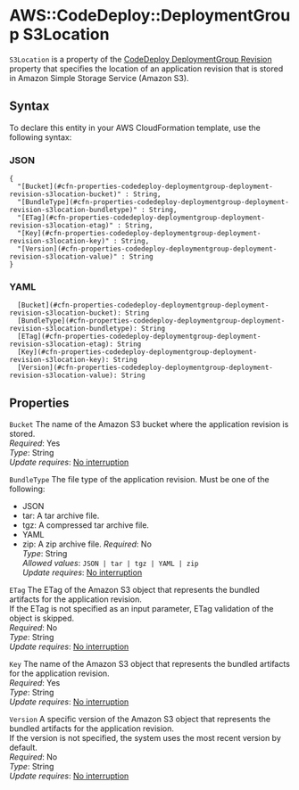 # AWS::CodeDeploy::DeploymentGroup S3Location<a name="aws-properties-codedeploy-deploymentgroup-deployment-revision-s3location"></a>

 `S3Location` is a property of the [ CodeDeploy DeploymentGroup Revision ](https://docs.aws.amazon.com/AWSCloudFormation/latest/UserGuide/aws-properties-codedeploy-deploymentgroup-deployment-revision.html) property that specifies the location of an application revision that is stored in Amazon Simple Storage Service \(Amazon S3\)\. 

## Syntax<a name="aws-properties-codedeploy-deploymentgroup-deployment-revision-s3location-syntax"></a>

To declare this entity in your AWS CloudFormation template, use the following syntax:

### JSON<a name="aws-properties-codedeploy-deploymentgroup-deployment-revision-s3location-syntax.json"></a>

```
{
  "[Bucket](#cfn-properties-codedeploy-deploymentgroup-deployment-revision-s3location-bucket)" : String,
  "[BundleType](#cfn-properties-codedeploy-deploymentgroup-deployment-revision-s3location-bundletype)" : String,
  "[ETag](#cfn-properties-codedeploy-deploymentgroup-deployment-revision-s3location-etag)" : String,
  "[Key](#cfn-properties-codedeploy-deploymentgroup-deployment-revision-s3location-key)" : String,
  "[Version](#cfn-properties-codedeploy-deploymentgroup-deployment-revision-s3location-value)" : String
}
```

### YAML<a name="aws-properties-codedeploy-deploymentgroup-deployment-revision-s3location-syntax.yaml"></a>

```
  [Bucket](#cfn-properties-codedeploy-deploymentgroup-deployment-revision-s3location-bucket): String
  [BundleType](#cfn-properties-codedeploy-deploymentgroup-deployment-revision-s3location-bundletype): String
  [ETag](#cfn-properties-codedeploy-deploymentgroup-deployment-revision-s3location-etag): String
  [Key](#cfn-properties-codedeploy-deploymentgroup-deployment-revision-s3location-key): String
  [Version](#cfn-properties-codedeploy-deploymentgroup-deployment-revision-s3location-value): String
```

## Properties<a name="aws-properties-codedeploy-deploymentgroup-deployment-revision-s3location-properties"></a>

`Bucket`  <a name="cfn-properties-codedeploy-deploymentgroup-deployment-revision-s3location-bucket"></a>
The name of the Amazon S3 bucket where the application revision is stored\.  
*Required*: Yes  
*Type*: String  
*Update requires*: [No interruption](https://docs.aws.amazon.com/AWSCloudFormation/latest/UserGuide/using-cfn-updating-stacks-update-behaviors.html#update-no-interrupt)

`BundleType`  <a name="cfn-properties-codedeploy-deploymentgroup-deployment-revision-s3location-bundletype"></a>
The file type of the application revision\. Must be one of the following:  
+ JSON
+ tar: A tar archive file\.
+ tgz: A compressed tar archive file\.
+ YAML
+ zip: A zip archive file\.
*Required*: No  
*Type*: String  
*Allowed values*: `JSON | tar | tgz | YAML | zip`  
*Update requires*: [No interruption](https://docs.aws.amazon.com/AWSCloudFormation/latest/UserGuide/using-cfn-updating-stacks-update-behaviors.html#update-no-interrupt)

`ETag`  <a name="cfn-properties-codedeploy-deploymentgroup-deployment-revision-s3location-etag"></a>
The ETag of the Amazon S3 object that represents the bundled artifacts for the application revision\.  
If the ETag is not specified as an input parameter, ETag validation of the object is skipped\.  
*Required*: No  
*Type*: String  
*Update requires*: [No interruption](https://docs.aws.amazon.com/AWSCloudFormation/latest/UserGuide/using-cfn-updating-stacks-update-behaviors.html#update-no-interrupt)

`Key`  <a name="cfn-properties-codedeploy-deploymentgroup-deployment-revision-s3location-key"></a>
The name of the Amazon S3 object that represents the bundled artifacts for the application revision\.  
*Required*: Yes  
*Type*: String  
*Update requires*: [No interruption](https://docs.aws.amazon.com/AWSCloudFormation/latest/UserGuide/using-cfn-updating-stacks-update-behaviors.html#update-no-interrupt)

`Version`  <a name="cfn-properties-codedeploy-deploymentgroup-deployment-revision-s3location-value"></a>
A specific version of the Amazon S3 object that represents the bundled artifacts for the application revision\.  
If the version is not specified, the system uses the most recent version by default\.  
*Required*: No  
*Type*: String  
*Update requires*: [No interruption](https://docs.aws.amazon.com/AWSCloudFormation/latest/UserGuide/using-cfn-updating-stacks-update-behaviors.html#update-no-interrupt)